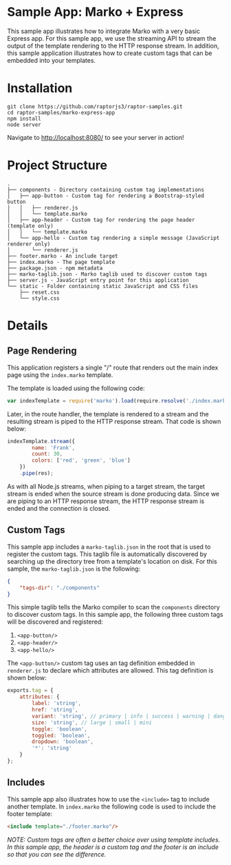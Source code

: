 Sample App: Marko + Express
======================================

This sample app illustrates how to integrate Marko with a very basic Express app. For this sample app, we use the streaming API to stream the output of the template rendering to the HTTP response stream. In addition, this sample application illustrates how to create custom tags that can be embedded into your templates.

# Installation

```
git clone https://github.com/raptorjs3/raptor-samples.git
cd raptor-samples/marko-express-app
npm install
node server
```

Navigate to [http://localhost:8080/](http://localhost:8080/) to see your server in action!

# Project Structure

```
.
├── components - Directory containing custom tag implementations
│   ├── app-button - Custom tag for rendering a Bootstrap-styled button
│   │   ├── renderer.js
│   │   └── template.marko
│   ├── app-header - Custom tag for rendering the page header (template only)
│   │   └── template.marko
│   └── app-hello - Custom tag rendering a simple message (JavaScript renderer only)
│       └── renderer.js
├── footer.marko - An include target
├── index.marko - The page template
├── package.json - npm metadata
├── marko-taglib.json - Marko taglib used to discover custom tags
├── server.js - JavaScript entry point for this application
└── static - Folder containing static JavaScript and CSS files
    ├── reset.css
    └── style.css
```

# Details

## Page Rendering

This application registers a single "/" route that renders out the main index page using the `index.marko` template.

The template is loaded using the following code:

```javascript
var indexTemplate = require('marko').load(require.resolve('./index.marko'));
```

Later, in the route handler, the template is rendered to a stream and the resulting stream is piped to the HTTP response stream. That code is shown below:

```javascript
indexTemplate.stream({
        name: 'Frank',
        count: 30,
        colors: ['red', 'green', 'blue']
    })
    .pipe(res);
```

As with all Node.js streams, when piping to a target stream, the target stream is ended when the source stream is done producing data. Since we are piping to an HTTP response stream, the HTTP response stream is ended and the connection is closed.

## Custom Tags

This sample app includes a `marko-taglib.json` in the root that is used to register the custom tags. This taglib file is automatically discovered by searching up the directory tree from a template's location on disk. For this sample, the `marko-taglib.json` is the following:

```json
{
    "tags-dir": "./components"
}
```

This simple taglib tells the Marko compiler to scan the `components` directory to discover custom tags. In this sample app, the following three custom tags will be discovered and registered:

1. `<app-button/>`
2. `<app-header/>`
3. `<app-hello/>`

The `<app-button/>` custom tag uses an tag definition embedded in `renderer.js` to declare which attributes are allowed. This tag definition is shown below:

```javascript
exports.tag = {
    attributes: {
        label: 'string',
        href: 'string',
        variant: 'string', // primary | info | success | warning | danger | inverse
        size: 'string', // large | small | mini
        toggle: 'boolean',
        toggled: 'boolean',
        dropdown: 'boolean',
        '*': 'string'
    }
};
```

## Includes

This sample app also illustrates how to use the `<include>` tag to include another template. In `index.marko` the following code is used to include the footer template:

```html
<include template="./footer.marko"/>
```

_NOTE: Custom tags are often a better choice over using template includes. In this sample app, the header is a custom tag and the footer is an include so that you can see the difference._
